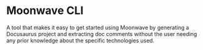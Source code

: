 # Moonwave CLI

A tool that makes it easy to get started using Moonwave by generating a Docusaurus project and extracting doc comments without the user needing any prior knowledge about the specific technologies used.